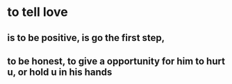 # to tell love
## is to be positive, is go the first step,
## to be honest, to give a opportunity for him to hurt u, or hold u in his hands
